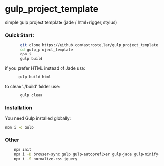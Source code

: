 # gulp_project_template
simple gulp project template (jade / html+rigger, stylus)

### Quick Start:
```sh
       git clone https://github.com/astrostellar/gulp_project_template.git
       cd gulp_project_template
       npm i
       gulp build
```

 if you prefer HTML instead of Jade use:
 ```sh
       gulp build:html
```
to clean './build' folder use:
```sh
       gulp clean
 ```      
### Installation

You need Gulp installed globally:

```sh
npm i -g gulp
```
### Other
```sh
    npm init
    npm i -D browser-sync gulp gulp-autoprefixer gulp-jade gulp-minify-css gulp-plumber gulp-sourcemaps gulp-stylus require-dir gulp-rigger gulp-uglify rimraf imagemin-pngquant gulp-imagemin
    npm i -S normalize.css jquery
```
